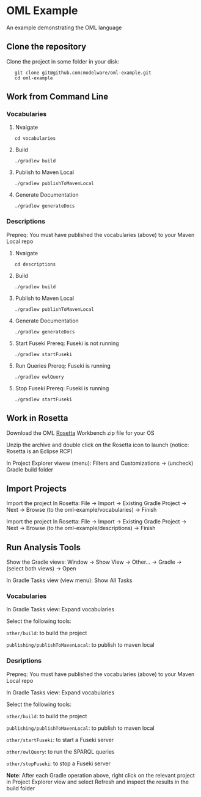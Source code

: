 # OML Example

An example demonstrating the OML language

## Clone the repository

Clone the project in some folder in your disk:

```
   git clone git@github.com:modelware/oml-example.git
   cd oml-example
```

## Work from Command Line

### Vocabularies

1. Nvaigate
```
   cd vocabularies
```

2. Build

```
   ./gradlew build
```

3. Publish to Maven Local

```
   ./gradlew publishToMavenLocal
```

4. Generate Documentation

```
   ./gradlew generateDocs
```

### Descriptions

Prepreq: You must have published the vocabularies (above) to your Maven Local repo

1. Nvaigate
```
   cd descriptions
```

2. Build

```
   ./gradlew build
```

3. Publish to Maven Local

```
   ./gradlew publishToMavenLocal
```

4. Generate Documentation

```
   ./gradlew generateDocs
```

5. Start Fuseki
Prereq: Fuseki is not running

```
   ./gradlew startFuseki
```

5. Run Queries
Prereq: Fuseki is running

```
   ./gradlew owlQuery
```

5. Stop Fuseki
Prereq: Fuseki is running

```
   ./gradlew startFuseki
```

## Work in Rosetta

Download the OML [Rosetta](https://github.com/opencaesar/oml-rosetta/releases/tag/0.5.0) Workbench zip file for your OS

Unzip the archive and double click on the Rosetta icon to launch (notice: Rosetta is an Eclipse RCP)

In Project Explorer viwew (menu): Filters and Customizations -> (uncheck) Gradle build folder

## Import Projects

Import the project In Rosetta: File -> Import -> Existing Gradle Project -> Next -> Browse (to the oml-example/vocabularies) -> Finish

Import the project In Rosetta: File -> Import -> Existing Gradle Project -> Next -> Browse (to the oml-example/descriptions) -> Finish

## Run Analysis Tools

Show the Gradle views: Window -> Show View -> Other... -> Gradle -> (select both views) -> Open

In Gradle Tasks view (view menu): Show All Tasks

### Vocabularies

In Gradle Tasks view: Expand vocabularies

Select the following tools:

```other/build```: to build the project

```publishing/publishToMavenLocal```: to publish to maven local

### Desriptions

Prepreq: You must have published the vocabularies (above) to your Maven Local repo

In Gradle Tasks view: Expand vocabularies

Select the following tools:

```other/build```: to build the project

```publishing/publishToMavenLocal```: to publish to maven local

```other/startFuseki```: to start a Fuseki server

```other/owlQuery```: to run the SPARQL queries

```other/stopFuseki```: to stop a Fuseki server


**Note**: After each Gradle operation above, right click on the relevant project in Project Explorer view and select Refresh and inspect the results in the build folder
